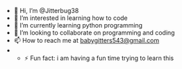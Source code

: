 - 👋 Hi, I’m @Jitterbug38
- 👀 I’m interested in learning how to code
- 🌱 I’m currently learning python programming 
- 💞️ I’m looking to collaborate on programming and coding 
- 📫 How to reach me at babygitters543@gmail.com
-  - ⚡ Fun fact: i am having a fun time trying to learn this 

<!---
Jitterbug38/Jitterbug38 is a ✨ special ✨ repository because its `README.md` (this file) appears on your GitHub profile.
You can click the Preview link to take a look at your changes.
--->
